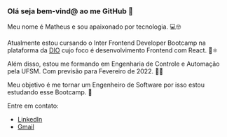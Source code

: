 ### Olá seja bem-vind@ ao me GitHub 👋

Meu nome é Matheus e sou apaixonado por tecnologia. 💻🤓

Atualmente estou cursando o Inter Frontend Developer Bootcamp na plataforma da [DIO](https://digitalinnovation.one/) cujo foco é desenvolvimento Frontend com React. 🌱⚛️

Além disso, estou me formando em Engenharia de Controle e Automação pela UFSM. Com previsão para Fevereiro de 2022. 👨‍🎓

Meu objetivo é me tornar um Engenheiro de Software por isso estou estudando esse Bootcamp. 🤩

Entre em contato:

- [LinkedIn](https://www.linkedin.com/in/matheusmslima)
- [Gmail](mailto:matheusmslima@gmail.com)


<!--
**matheusmslima/matheusmslima** is a ✨ _special_ ✨ repository because its `README.md` (this file) appears on your GitHub profile.

Here are some ideas to get you started:

- 🔭 I’m currently working on ...
- 🌱 I’m currently learning ...
- 👯 I’m looking to collaborate on ...
- 🤔 I’m looking for help with ...
- 💬 Ask me about ...
- 📫 How to reach me: ...
- 😄 Pronouns: ...
- ⚡ Fun fact: ...
-->
